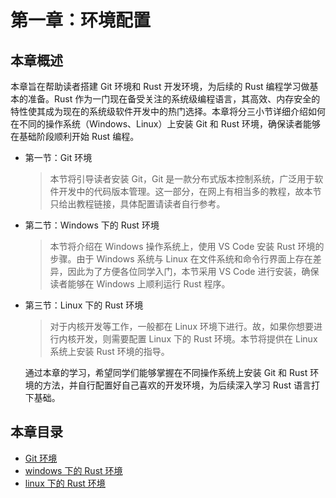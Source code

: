 # 第一章：环境配置

## 本章概述

本章旨在帮助读者搭建 Git 环境和 Rust 开发环境，为后续的 Rust 编程学习做基本的准备。Rust 作为一门现在备受关注的系统级编程语言，其高效、内存安全的特性使其成为现在的系统级软件开发中的热门选择。本章将分三小节详细介绍如何在不同的操作系统（Windows、Linux）上安装 Git 和 Rust 环境，确保读者能够在基础阶段顺利开始 Rust 编程。

- 第一节：Git 环境

  > 本节将引导读者安装 Git，Git 是一款分布式版本控制系统，广泛用于软件开发中的代码版本管理。这一部分，在网上有相当多的教程，故本节只给出教程链接，具体配置请读者自行参考。

- 第二节：Windows 下的 Rust 环境

  > 本节将介绍在 Windows 操作系统上，使用 VS Code 安装 Rust 环境的步骤。由于 Windows 系统与 Linux 在文件系统和命令行界面上存在差异，因此为了方便各位同学入门，本节采用 VS Code 进行安装，确保读者能够在 Windows 上顺利运行 Rust 程序。

- 第三节：Linux 下的 Rust 环境

  > 对于内核开发等工作，一般都在 Linux 环境下进行。故，如果你想要进行内核开发，则需要配置 Linux 下的 Rust 环境。本节将提供在 Linux 系统上安装 Rust 环境的指导。

  通过本章的学习，希望同学们能够掌握在不同操作系统上安装 Git 和 Rust 环境的方法，并自行配置好自己喜欢的开发环境，为后续深入学习 Rust 语言打下基础。

## 本章目录

- [Git 环境](ch1-01.md)
- [windows 下的 Rust 环境](ch1-02.md)
- [linux 下的 Rust 环境](ch1-03.md)
